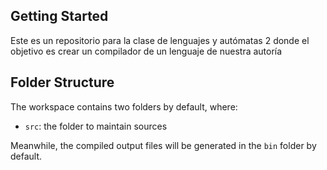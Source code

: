 ## Getting Started
Este es un repositorio para la clase de lenguajes y autómatas 2 donde el objetivo es crear un compilador de un lenguaje de nuestra autoría
## Folder Structure

The workspace contains two folders by default, where:

- `src`: the folder to maintain sources

Meanwhile, the compiled output files will be generated in the `bin` folder by default.
